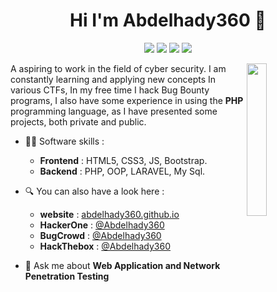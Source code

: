 <h1 align="center">Hi I'm Abdelhady360 👋</h1>
<p align="center">
    <a href="https://twitter.com/abdelhady360"><img src="https://img.shields.io/badge/twitter-%231FA1F1?style=flat&logo=twitter&logoColor=white"/></a>
    <a href="https://www.linkedin.com/in/abdelhady360"><img src="https://img.shields.io/badge/linkedin-%230177B5?style=flat&logo=linkedin&logoColor=white"/></a>
    <a href="https://www.youtube.com/channel/UChF5yXd1lPrrjIZuijmpdQw"><img src="https://img.shields.io/badge/youtube-%23FF0000?style=flat&logo=youtube&logoColor=white"/></a>
    <a href="https://www.instagram.com/abdelhady360"><img src="https://img.shields.io/badge/instagram-%23E4415F?style=flat&logo=instagram&logoColor=white"/></a>
  </p>
  
  <img src="https://github.com/mohamedabusrea/mohamedabusrea/blob/master/profile-img.png" align="right" width="25%"/>


A aspiring to work in the field of cyber security. I am constantly learning and applying new concepts In various CTFs, In my free time I hack Bug Bounty programs, I also have some experience in using the **PHP** programming language, as I have presented some projects, both private and public.

- 👨‍💻 Software skills :
  - **Frontend** : HTML5, CSS3, JS, Bootstrap.
  - **Backend** : PHP, OOP, LARAVEL, My Sql.

- 🔍 You can also have a look here : 
  - **website** : [abdelhady360.github.io](https://abdelhady360.github.io)
  - **HackerOne** : [@Abdelhady360](https://hackerone.com/abdelhady-360)
  - **BugCrowd** : [@Abdelhady360](https://bugcrowd.com/abdelhady360)
  - **HackThebox** : [@Abdelhady360](https://app.hackthebox.com/profile/1106502)
- 💬 Ask me about **Web Application and Network Penetration Testing**




